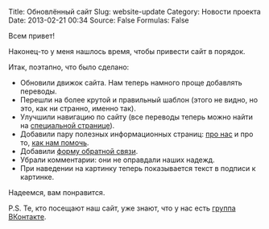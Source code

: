 Title: Обновлённый сайт
Slug: website-update
Category: Новости проекта
Date: 2013-02-21 00:34
Source: False
Formulas: False

Всем привет!

Наконец-то у меня нашлось время, чтобы привести сайт в порядок.

Итак, поэтапно, что было сделано:

 * Обновили движок сайта. Нам теперь намного проще добавлять переводы.
 * Перешли на более крутой и правильный шаблон (этого не видно, но это, как ни странно, именно так).
 * Улучшили навигацию по сайту (все переводы теперь можно найти на [специальной странице](/translations/)).
 * Добавили пару полезных информационных страниц: [про нас](/about/) и про то, [как нам помочь](/help/).
 * Добавили [форму обратной связи](/contact).
 * Убрали комментарии: они не оправдали наших надежд.
 * При наведении на картинку теперь показывается текст в подписи к картинке.

Надеемся, вам понравится.

P.S. Те, кто посещают наш сайт, уже знают, что у нас есть [группа ВКонтакте](http://vk.com/whatifrussian).
